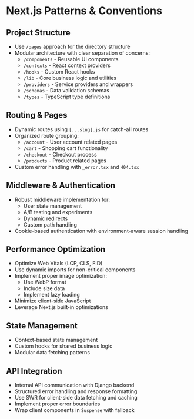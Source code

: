 # Next.js Patterns & Conventions

## Project Structure

- Use `/pages` approach for the directory structure
- Modular architecture with clear separation of concerns:
  - `/components` - Reusable UI components
  - `/contexts` - React context providers
  - `/hooks` - Custom React hooks
  - `/lib` - Core business logic and utilities
  - `/providers` - Service providers and wrappers
  - `/schemas` - Data validation schemas
  - `/types` - TypeScript type definitions

## Routing & Pages

- Dynamic routes using `[...slug].js` for catch-all routes
- Organized route grouping:
  - `/account` - User account related pages
  - `/cart` - Shopping cart functionality
  - `/checkout` - Checkout process
  - `/products` - Product related pages
- Custom error handling with `_error.tsx` and `404.tsx`

## Middleware & Authentication

- Robust middleware implementation for:
  - User state management
  - A/B testing and experiments
  - Dynamic redirects
  - Custom path handling
- Cookie-based authentication with environment-aware session handling

## Performance Optimization

- Optimize Web Vitals (LCP, CLS, FID)
- Use dynamic imports for non-critical components
- Implement proper image optimization:
  - Use WebP format
  - Include size data
  - Implement lazy loading
- Minimize client-side JavaScript
- Leverage Next.js built-in optimizations

## State Management

- Context-based state management
- Custom hooks for shared business logic
- Modular data fetching patterns

## API Integration

- Internal API communication with Django backend
- Structured error handling and response formatting
- Use SWR for client-side data fetching and caching
- Implement proper error boundaries
- Wrap client components in `Suspense` with fallback
